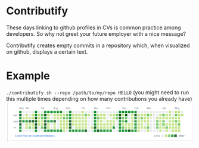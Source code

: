 # Contributify
These days linking to github profiles in CVs is common practice among developers. So why not greet your future employer with a nice message?

Contributify creates empty commits in a repository which, when visualized on github, displays a certain text.

# Example
`./contributify.sh --repo /path/to/my/repo HELLO` (you might need to run this multiple times depending on how many contributions you already have)
![hello screenshot](screenshot-2020-05-18.png)
